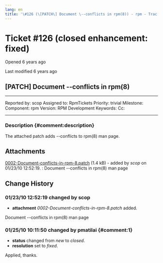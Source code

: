 ```yaml
---
lang: en
title: '\#126 (\[PATCH\] Document \--conflicts in rpm(8)) - rpm - Trac'
---
```


Ticket \#126 (closed enhancement: fixed)
========================================

Opened 6 years ago

Last modified 6 years ago

\[PATCH\] Document \--conflicts in rpm(8)
-----------------------------------------

  -------------- --------- -------------- -----------------
  Reported by:   scop      Assigned to:   RpmTickets
  Priority:      trivial   Milestone:     
  Component:     rpm       Version:       RPM Development
  Keywords:                Cc:            
                                          
  -------------- --------- -------------- -----------------

### Description {#comment:description}

The attached patch adds \--conflicts to rpm(8) man page.

Attachments
-----------

[0002-Document-conflicts-in-rpm-8.patch](/attachment/ticket/126/0002-Document-conflicts-in-rpm-8.patch "View attachment") (1.4 kB) - added by *scop* on 01/23/10 12:52:19.
:   Document \--conflicts in rpm(8) man page

Change History
--------------

### 01/23/10 12:52:19 changed by scop

-   **attachment** *0002-Document-conflicts-in-rpm-8.patch* added.

Document \--conflicts in rpm(8) man page

### 01/25/10 10:11:50 changed by pmatilai {#comment:1}

-   **status** changed from *new* to *closed*.
-   **resolution** set to *fixed*.

Applied, thanks.
